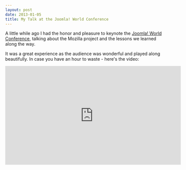 ```yaml
---
layout: post
date: 2013-01-05
title: My Talk at the Joomla! World Conference
---
```

A little while ago I had the honor and pleasure to keynote the [Joomla! World Conference](http://conference.joomla.org/), talking about the Mozilla project and the lessons we learned along the way.

It was a great experience as the audience was wonderful and played along beautifully. In case you have an hour to waste - here's the video:

<p><iframe width="560" height="315" src="http://www.youtube.com/embed/n6e5S80PRBQ" frameborder="0" allowfullscreen></iframe></p>